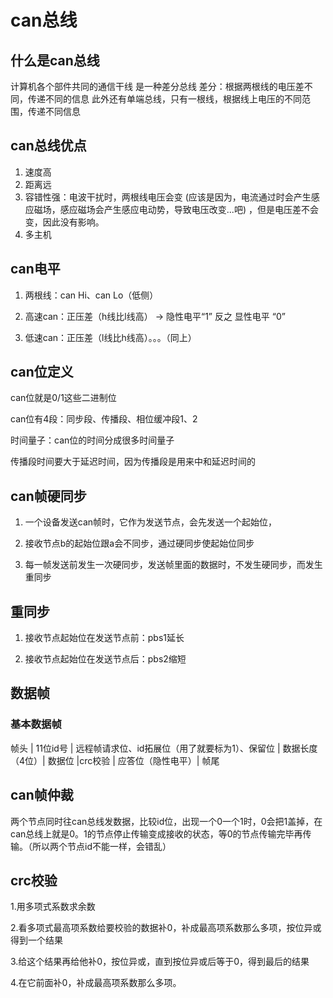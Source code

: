 # can总线

## 什么是can总线

计算机各个部件共同的通信干线
是一种差分总线
差分：根据两根线的电压差不同，传递不同的信息
此外还有单端总线，只有一根线，根据线上电压的不同范围，传递不同信息

## can总线优点

1. 速度高
2. 距离远
3. 容错性强：电波干扰时，两根线电压会变 (应该是因为，电流通过时会产生感应磁场，感应磁场会产生感应电动势，导致电压改变...吧) ，但是电压差不会变，因此没有影响。
4. 多主机

## can电平

1. 两根线：can Hi、can Lo（低侧）

2. 高速can：正压差（h线比l线高） -> 隐性电平“1”   反之 显性电平 “0” 

3. 低速can：正压差（l线比h线高）。。。（同上）

## can位定义

can位就是0/1这些二进制位

can位有4段：同步段、传播段、相位缓冲段1、2

时间量子：can位的时间分成很多时间量子

传播段时间要大于延迟时间，因为传播段是用来中和延迟时间的

## can帧硬同步

1. 一个设备发送can帧时，它作为发送节点，会先发送一个起始位，

2. 接收节点b的起始位跟a会不同步，通过硬同步使起始位同步

3. 每一帧发送前发生一次硬同步，发送帧里面的数据时，不发生硬同步，而发生重同步

## 重同步

1. 接收节点起始位在发送节点前：pbs1延长

2. 接收节点起始位在发送节点后：pbs2缩短

## 数据帧

### 基本数据帧

帧头 | 11位id号  |  远程帧请求位、id拓展位（用了就要标为1）、保留位  |  数据长度（4位）| 数据位  |crc校验  |  应答位（隐性电平）|  帧尾	

## can帧仲裁

两个节点同时往can总线发数据，比较id位，出现一个0一个1时，0会把1盖掉，在can总线上就是0。1的节点停止传输变成接收的状态，等0的节点传输完毕再传输。（所以两个节点id不能一样，会错乱）

## crc校验

1.用多项式系数求余数

2.看多项式最高项系数给要校验的数据补0，补成最高项系数那么多项，按位异或得到一个结果

3.给这个结果再给他补0，按位异或，直到按位异或后等于0，得到最后的结果

4.在它前面补0，补成最高项系数那么多项。

